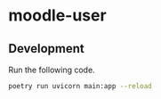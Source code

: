 # moodle-user

## Development

Run the following code.

```sh
poetry run uvicorn main:app --reload
```
